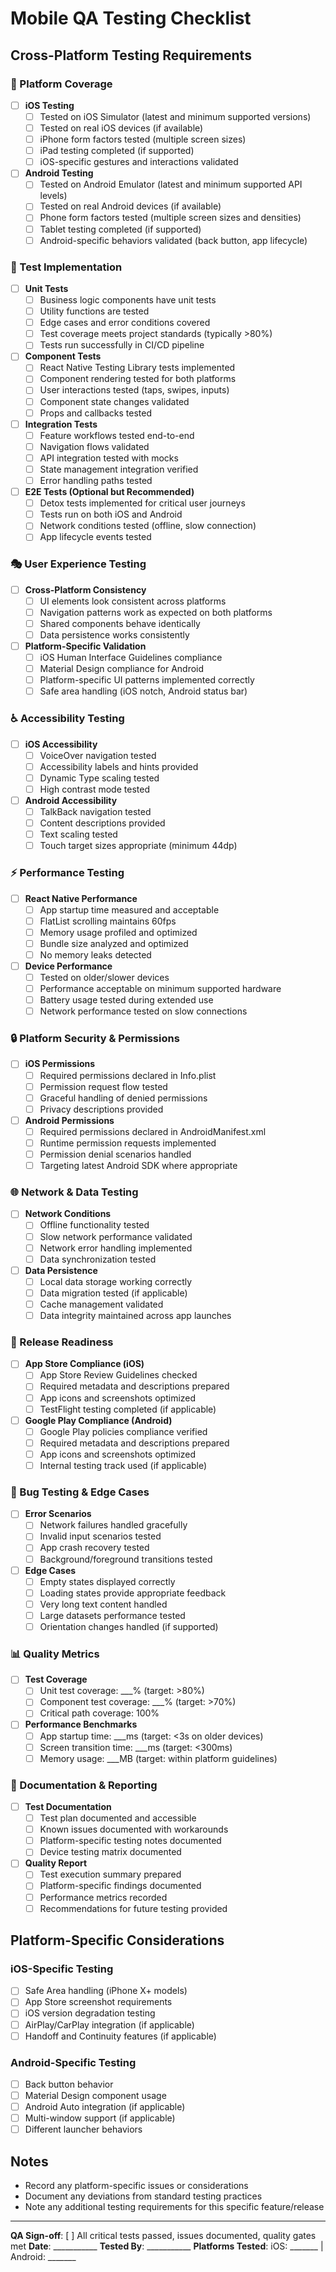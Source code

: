 # Mobile QA Testing Checklist

## Cross-Platform Testing Requirements

### 📱 Platform Coverage
- [ ] **iOS Testing**
  - [ ] Tested on iOS Simulator (latest and minimum supported versions)
  - [ ] Tested on real iOS devices (if available)
  - [ ] iPhone form factors tested (multiple screen sizes)
  - [ ] iPad testing completed (if supported)
  - [ ] iOS-specific gestures and interactions validated

- [ ] **Android Testing**
  - [ ] Tested on Android Emulator (latest and minimum supported API levels)
  - [ ] Tested on real Android devices (if available)
  - [ ] Phone form factors tested (multiple screen sizes and densities)
  - [ ] Tablet testing completed (if supported)
  - [ ] Android-specific behaviors validated (back button, app lifecycle)

### 🧪 Test Implementation
- [ ] **Unit Tests**
  - [ ] Business logic components have unit tests
  - [ ] Utility functions are tested
  - [ ] Edge cases and error conditions covered
  - [ ] Test coverage meets project standards (typically >80%)
  - [ ] Tests run successfully in CI/CD pipeline

- [ ] **Component Tests**
  - [ ] React Native Testing Library tests implemented
  - [ ] Component rendering tested for both platforms
  - [ ] User interactions tested (taps, swipes, inputs)
  - [ ] Component state changes validated
  - [ ] Props and callbacks tested

- [ ] **Integration Tests**
  - [ ] Feature workflows tested end-to-end
  - [ ] Navigation flows validated
  - [ ] API integration tested with mocks
  - [ ] State management integration verified
  - [ ] Error handling paths tested

- [ ] **E2E Tests (Optional but Recommended)**
  - [ ] Detox tests implemented for critical user journeys
  - [ ] Tests run on both iOS and Android
  - [ ] Network conditions tested (offline, slow connection)
  - [ ] App lifecycle events tested

### 🎭 User Experience Testing
- [ ] **Cross-Platform Consistency**
  - [ ] UI elements look consistent across platforms
  - [ ] Navigation patterns work as expected on both platforms
  - [ ] Shared components behave identically
  - [ ] Data persistence works consistently

- [ ] **Platform-Specific Validation**
  - [ ] iOS Human Interface Guidelines compliance
  - [ ] Material Design compliance for Android
  - [ ] Platform-specific UI patterns implemented correctly
  - [ ] Safe area handling (iOS notch, Android status bar)

### ♿ Accessibility Testing
- [ ] **iOS Accessibility**
  - [ ] VoiceOver navigation tested
  - [ ] Accessibility labels and hints provided
  - [ ] Dynamic Type scaling tested
  - [ ] High contrast mode tested

- [ ] **Android Accessibility**
  - [ ] TalkBack navigation tested
  - [ ] Content descriptions provided
  - [ ] Text scaling tested
  - [ ] Touch target sizes appropriate (minimum 44dp)

### ⚡ Performance Testing
- [ ] **React Native Performance**
  - [ ] App startup time measured and acceptable
  - [ ] FlatList scrolling maintains 60fps
  - [ ] Memory usage profiled and optimized
  - [ ] Bundle size analyzed and optimized
  - [ ] No memory leaks detected

- [ ] **Device Performance**
  - [ ] Tested on older/slower devices
  - [ ] Performance acceptable on minimum supported hardware
  - [ ] Battery usage tested during extended use
  - [ ] Network performance tested on slow connections

### 🔒 Platform Security & Permissions
- [ ] **iOS Permissions**
  - [ ] Required permissions declared in Info.plist
  - [ ] Permission request flow tested
  - [ ] Graceful handling of denied permissions
  - [ ] Privacy descriptions provided

- [ ] **Android Permissions**
  - [ ] Required permissions declared in AndroidManifest.xml
  - [ ] Runtime permission requests implemented
  - [ ] Permission denial scenarios handled
  - [ ] Targeting latest Android SDK where appropriate

### 🌐 Network & Data Testing
- [ ] **Network Conditions**
  - [ ] Offline functionality tested
  - [ ] Slow network performance validated
  - [ ] Network error handling implemented
  - [ ] Data synchronization tested

- [ ] **Data Persistence**
  - [ ] Local data storage working correctly
  - [ ] Data migration tested (if applicable)
  - [ ] Cache management validated
  - [ ] Data integrity maintained across app launches

### 🚀 Release Readiness
- [ ] **App Store Compliance (iOS)**
  - [ ] App Store Review Guidelines checked
  - [ ] Required metadata and descriptions prepared
  - [ ] App icons and screenshots optimized
  - [ ] TestFlight testing completed (if applicable)

- [ ] **Google Play Compliance (Android)**
  - [ ] Google Play policies compliance verified
  - [ ] Required metadata and descriptions prepared
  - [ ] App icons and screenshots optimized
  - [ ] Internal testing track used (if applicable)

### 🐛 Bug Testing & Edge Cases
- [ ] **Error Scenarios**
  - [ ] Network failures handled gracefully
  - [ ] Invalid input scenarios tested
  - [ ] App crash recovery tested
  - [ ] Background/foreground transitions tested

- [ ] **Edge Cases**
  - [ ] Empty states displayed correctly
  - [ ] Loading states provide appropriate feedback
  - [ ] Very long text content handled
  - [ ] Large datasets performance tested
  - [ ] Orientation changes handled (if supported)

### 📊 Quality Metrics
- [ ] **Test Coverage**
  - [ ] Unit test coverage: ___% (target: >80%)
  - [ ] Component test coverage: ___% (target: >70%)
  - [ ] Critical path coverage: 100%

- [ ] **Performance Benchmarks**
  - [ ] App startup time: ___ms (target: <3s on older devices)
  - [ ] Screen transition time: ___ms (target: <300ms)
  - [ ] Memory usage: ___MB (target: within platform guidelines)

### 📝 Documentation & Reporting
- [ ] **Test Documentation**
  - [ ] Test plan documented and accessible
  - [ ] Known issues documented with workarounds
  - [ ] Platform-specific testing notes documented
  - [ ] Device testing matrix documented

- [ ] **Quality Report**
  - [ ] Test execution summary prepared
  - [ ] Platform-specific findings documented
  - [ ] Performance metrics recorded
  - [ ] Recommendations for future testing provided

## Platform-Specific Considerations

### iOS-Specific Testing
- [ ] Safe Area handling (iPhone X+ models)
- [ ] App Store screenshot requirements
- [ ] iOS version degradation testing
- [ ] AirPlay/CarPlay integration (if applicable)
- [ ] Handoff and Continuity features (if applicable)

### Android-Specific Testing
- [ ] Back button behavior
- [ ] Material Design component usage
- [ ] Android Auto integration (if applicable)
- [ ] Multi-window support (if applicable)
- [ ] Different launcher behaviors

## Notes
- Record any platform-specific issues or considerations
- Document any deviations from standard testing practices
- Note any additional testing requirements for this specific feature/release

---

**QA Sign-off**: [ ] All critical tests passed, issues documented, quality gates met
**Date**: ___________
**Tested By**: ___________
**Platforms Tested**: iOS: _______ | Android: _______